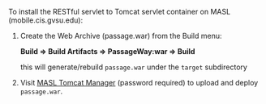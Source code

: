To install the RESTful servlet to Tomcat servlet container on MASL 
(mobile.cis.gvsu.edu):

1. Create the Web Archive (passage.war) from the
   Build menu:

   **Build => Build Artifacts => PassageWay:war => Build**

   this will generate/rebuild `passage.war` under the `target` subdirectory

2. Visit [MASL Tomcat
   Manager](http://mobile.cis.gvsu.edu:8080/manager/html)
  (password required) to upload and deploy `passage.war`.
